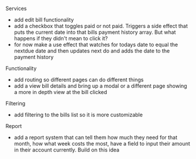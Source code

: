 Services
- add edit bill functionality 
- add a checkbox that toggles paid or not paid. Triggers a side effect that puts the current date into that bills payment history array. But what happens if they didn't mean to click it?
- for now make a use effect that watches for todays date to equal the nextdue date and then updates next do and adds the date to the payment history 

Functionality 
- add routing so different pages can do different things 
- add a view bill details and bring up a modal or a different page showing a more in depth view at the bill clicked 

Filtering
- add filtering to the bills list so it is more customizable 

Report
- add a report system that can tell them how much they need for that month, how what week costs the most, have a field to input their amount in their account currently. Build on this idea 